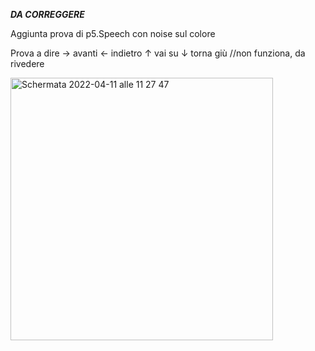 ***DA CORREGGERE***

Aggiunta prova di p5.Speech con noise sul colore

Prova a dire
→ avanti
← indietro
↑ vai su
↓ torna giù //non funziona, da rivedere

<img width="420" alt="Schermata 2022-04-11 alle 11 27 47" src="https://user-images.githubusercontent.com/101177495/162711954-103d2dc9-c9f3-43e0-b297-a507a37cda9b.png">
